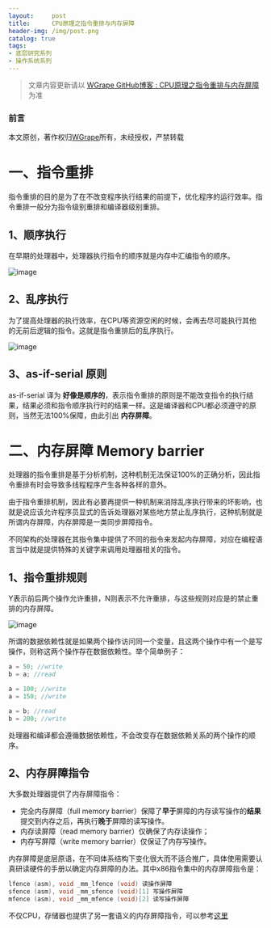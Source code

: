 ```yaml
---
layout:     post
title:      CPU原理之指令重排与内存屏障
header-img: /img/post.png
catalog: true
tags:
- 底层研究系列
- 操作系统系列
---
```


> 文章内容更新请以 [WGrape GitHub博客 : CPU原理之指令重排与内存屏障](https://github.com/WGrape/Blog/issues/266) 为准

### 前言
本文原创，著作权归[WGrape](https://github.com/WGrape)所有，未经授权，严禁转载

# 一、指令重排
指令重排的目的是为了在不改变程序执行结果的前提下，优化程序的运行效率。指令重排一般分为指令级别重排和编译器级别重排。

## 1、顺序执行
在早期的处理器中，处理器执行指令的顺序就是内存中汇编指令的顺序。

![image](https://user-images.githubusercontent.com/35942268/64192226-c0737680-ceac-11e9-8c15-d4243515d734.png)

## 2、乱序执行
为了提高处理器的执行效率，在CPU等资源空闲的时候，会再去尽可能执行其他的无前后逻辑的指令。这就是指令重排后的乱序执行。

![image](https://user-images.githubusercontent.com/35942268/64192439-44c5f980-cead-11e9-8fbc-90151577e61d.png)

## 3、as-if-serial 原则
as-if-serial 译为 **好像是顺序的**，表示指令重排的原则是不能改变指令的执行结果，结果必须和指令顺序执行时的结果一样。这是编译器和CPU都必须遵守的原则，当然无法100%保障，由此引出 **内存屏障**。

# 二、内存屏障 Memory barrier
处理器的指令重排是基于分析机制，这种机制无法保证100%的正确分析，因此指令重排有时会导致多线程程序产生各种各样的意外。

由于指令重排机制，因此有必要再提供一种机制来消除乱序执行带来的坏影响，也就是说应该允许程序员显式的告诉处理器对某些地方禁止乱序执行，这种机制就是所谓内存屏障，内存屏障是一类同步屏障指令。

不同架构的处理器在其指令集中提供了不同的指令来发起内存屏障，对应在编程语言当中就是提供特殊的关键字来调用处理器相关的指令。

## 1、指令重排规则
Y表示前后两个操作允许重排，N则表示不允许重排，与这些规则对应是的禁止重排的内存屏障。

![image](https://user-images.githubusercontent.com/35942268/64193634-bc952380-ceaf-11e9-8068-cf97af1658a3.png)

所谓的数据依赖性就是如果两个操作访问同一个变量，且这两个操作中有一个是写操作，则称这两个操作存在数据依赖性。举个简单例子：

```c
a = 50; //write
b = a; //read

a = 100; //write
a = 150; //write

a = b; //read
b = 200; //write
```

处理器和编译都会遵循数据依赖性，不会改变存在数据依赖关系的两个操作的顺序。

## 2、内存屏障指令
大多数处理器提供了内存屏障指令：
- 完全内存屏障（full memory barrier）保障了**早于**屏障的内存读写操作的**结果**提交到内存之后，再执行**晚于**屏障的读写操作。
- 内存读屏障（read memory barrier）仅确保了内存读操作；
- 内存写屏障（write memory barrier）仅保证了内存写操作。

内存屏障是底层原语，在不同体系结构下变化很大而不适合推广，具体使用需要认真研读硬件的手册以确定内存屏障的办法。其中x86指令集中的内存屏障指令是：

```c
lfence (asm), void _mm_lfence (void) 读操作屏障
sfence (asm), void _mm_sfence (void)[1] 写操作屏障
mfence (asm), void _mm_mfence (void)[2] 读写操作屏障
```

不仅CPU，存储器也提供了另一套语义的内存屏障指令，可以参考[这里](https://zh.wikipedia.org/wiki/%E5%86%85%E5%AD%98%E5%B1%8F%E9%9A%9C)
